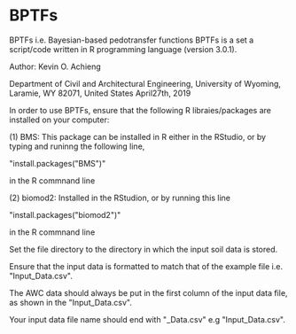 # BPTFs
BPTFs i.e. Bayesian-based pedotransfer functions 
BPTFs is a set a script/code written in R programming language (version 3.0.1).

Author: Kevin O. Achieng


Department of Civil and Architectural Engineering, University of Wyoming, Laramie, WY 82071, United States 
April27th, 2019



In order to use BPTFs, ensure that the following R libraies/packages are installed on your computer:

(1) BMS: This package can be installed in R either in the RStudio, or by typing and runinng the following line,

"install.packages("BMS")" 

in the R commnand line 

(2) biomod2: Installed in the RStudion, or by running this line

"install.packages("biomod2")"  

in the R commnand line 

Set the file directory to the directory in which the input soil data is stored.

Ensure that the input data is formatted to match that of the example file i.e. "Input_Data.csv". 

The AWC data should always be put in the first column of the input data file, as shown in the "Input_Data.csv". 

Your input data file name should end with "_Data.csv" e.g "Input_Data.csv". 
